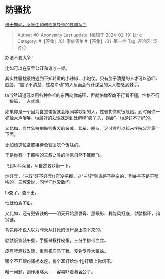 # 防骚扰
[博士期间，女学生如何面对导师的性骚扰？](https://www.zhihu.com/question/644864698/answer/3401611292)

> Author: #0-Anonymity
> Last update: [编辑于 2024-02-19]
> Link:
> Category: #【答集】/01-家族答集 #【答集】/03-第一性
> Tag:
> 评论区:
> 泛讨论:

办法不要太多：

比如可以在系里公开和谁吵一架。

其实性骚扰最怕遇到不知轻重的小辣椒、小炮仗。只有脑子清楚的人才可以恐吓、威胁，“脑子不清楚、性格冲动”的人反而会令计谋型的大人物感到棘手。

ta当然知道可以用各种各样的东西向你施压，但就怕你智商不行看不懂，性格不行一根筋，一点就爆。

如果你是一个因为食堂带饭就会跟同学吵架的人，性骚扰你就很危险。到时候你一犯轴大声嚷嚷，ta最好的处理就是到处解释“疯丫头，误会”，ta是讨不了好的。

又比如，有什么特别酷帅傲天的亲戚、长辈、朋友，这时候可以拉来学院公开露一下面。

比如请这位亲戚接待全寝室吃个饭啥的。

于是你有一干那啥的三叔之类的消息自然不翼而飞。

飞到ta耳朵里，ta自然要权衡一下。

你好弄，“三叔”好不好弄ta可没把握。这“三叔”到底是不是亲的，到底是不是干那啥的，三叔没说，同学们也没敢问。

ta查了，查不出。

怕就怕查不出。

又比如，还有更省钱的——明天开始黑唇膏、黑眼影、机能风打底，骷髅指环，钨钢链。

背包你不说人以为昨天从打死的僵尸身上摘下来的。

骷髅饭盒装午餐，手撕辣椒拌皮蛋，三分牛排带血丝。

皮盔啤酒纹玫瑰，重型机车马丁靴，宠物专养大狼蛛。

哪个不开眼的骚扰本座，摘个耳钉给你小jj钉墙上你信不。

唯一问题，副作用略大——容易吓着慕容公子。
